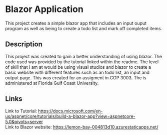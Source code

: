 # Blazor Application

This project creates a simple blazor app that includes an input ouput program as well as being to create a todo list and mark off completed items.

## Description

This project was created to gain a better understanding of using blazor. The code used was provided by the tutorial linked within the readme. The level of skill that I am at would be using visual studios and blazor to create a basic website with different features such as an todo list, an input and output page. This was created for an assigment in COP 3003. The is administered at Florida Gulf Coast University. 



## Links 
Link to Tutorial: https://docs.microsoft.com/en-us/aspnet/core/tutorials/build-a-blazor-app?view=aspnetcore-5.0&pivots=server  
Link to Blazor website: https://lemon-bay-004813d10.azurestaticapps.net/

